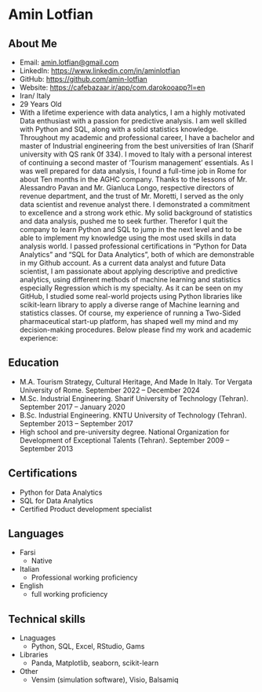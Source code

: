 # Amin Lotfian

## About Me


- Email: amin.lotfian@gmail.com
- LinkedIn: https://www.linkedin.com/in/aminlotfian
- GitHub: https://github.com/amin-lotfian
- Website: https://cafebazaar.ir/app/com.darokooapp?l=en
- Iran/ Italy
- 29 Years Old
- With a lifetime experience with data analytics, I am a highly motivated Data enthusiast with a passion for predictive analysis. I am well skilled with Python and SQL, along with a solid statistics knowledge. 
Throughout my academic and professional career, I have a bachelor and master of Industrial engineering from the best universities of Iran (Sharif university with QS rank 0f 334). I moved to Italy with a personal interest of continuing a second master of ‘Tourism management’ essentials. As I was well prepared for data analysis, I found a full-time job in Rome for about Ten months in the AGHC company. Thanks to the lessons of Mr. Alessandro Pavan and Mr.  Gianluca Longo, respective directors of revenue department, and the trust of Mr. Moretti, I served as the only data scientist and revenue analyst there. I demonstrated a commitment to excellence and a strong work ethic. My solid background of statistics and data analysis, pushed me to seek further. Therefor I quit the company to learn Python and SQL to jump in the next level and to be able to implement my knowledge using the most used skills in data analysis world. I passed professional certifications in “Python for Data Analytics” and “SQL for Data Analytics”, both of which are demonstrable in my Github account. 
As a current data analyst and future Data scientist, I am passionate about applying descriptive and predictive analytics, using different methods of machine learning and statistics especially Regression which is my specialty. As it can be seen on my GitHub, I studied some real-world projects using Python libraries like scikit-learn library to apply a diverse range of Machine learning and statistics classes. 
Of course, my experience of running a Two-Sided pharmaceutical start-up platform, has shaped well my mind and my decision-making procedures. Below please find my work and academic experience: 

## Education

- M.A. Tourism Strategy, Cultural Heritage, And Made In Italy. Tor Vergata University of Rome. September 2022 – December 2024
- M.Sc.  Industrial Engineering. Sharif University of Technology (Tehran). September 2017 – January 2020
- B.Sc.  Industrial Engineering. KNTU University of Technology (Tehran). September 2013 – September 2017
- High school and pre-university degree. National Organization for Development of Exceptional Talents (Tehran). September 2009 – September 2013

## Certifications

- Python for Data Analytics
- SQL for Data Analytics
- Certified Product development specialist

## Languages

- Farsi
  - Native
- Italian
  - Professional working proficiency
- English
  - full working proficiency
 
## Technical skills

- Lnaguages
  - Python, SQL, Excel, RStudio, Gams
- Libraries
  - Panda, Matplotlib, seaborn, scikit-learn
- Other
  - Vensim (simulation software), Visio, Balsamiq
